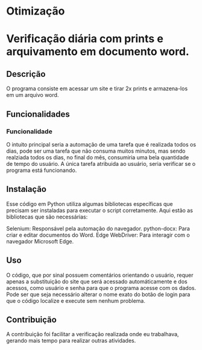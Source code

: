 # Otimização
# Verificação diária com prints e arquivamento em documento word.

## Descrição
O programa consiste em acessar um site e tirar 2x prints e armazena-los em um arquivo word.

## Funcionalidades

### Funcionalidade 
O intuito principal seria a automação de uma tarefa que é realizada todos os dias, pode ser uma tarefa que não consuma muitos minutos, mas sendo realziada todos os dias, no final do mês, consumiria uma bela quantidade de tempo do usuário.
A única tarefa atribuida ao usuário, seria verificar se o programa está funcionando.

## Instalação
Esse código em Python utiliza algumas bibliotecas específicas que precisam ser instaladas para executar o script corretamente. Aqui estão as bibliotecas que são necessárias:

Selenium: Responsável pela automação do navegador.
python-docx: Para criar e editar documentos do Word.
Edge WebDriver: Para interagir com o navegador Microsoft Edge.

## Uso
O código, que por sinal possuem comentários orientando o usuário, requer apenas a substituição do site que será acessado automáticamente e dos acessos, como usuário e senha para que o programa acesse com os dados. Pode ser que seja necessário alterar o nome exato do botão de login para que o código localize e execute sem nenhum problema.

## Contribuição
A contribuição foi facilitar a verificação realizada onde eu trabalhava, gerando mais tempo para realizar outras atividades.

